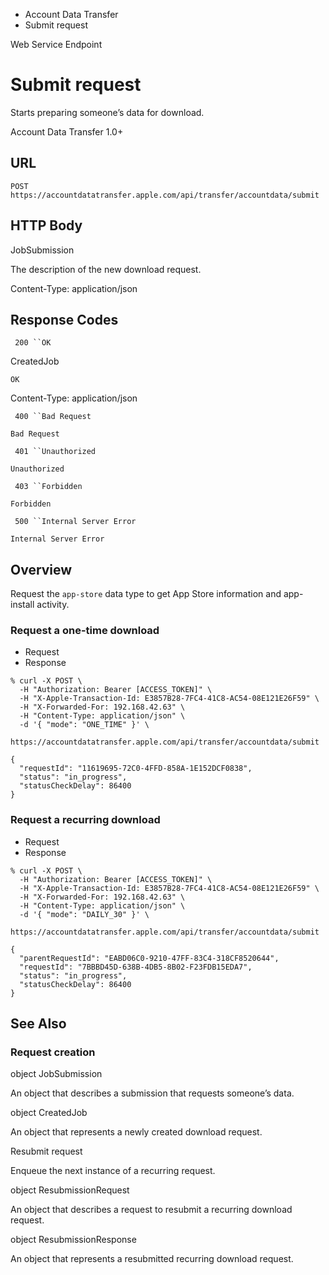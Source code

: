 

- Account Data Transfer
-  Submit request 

Web Service Endpoint

# Submit request

Starts preparing someone’s data for download.

Account Data Transfer 1.0+

## URL

``` source
POST https://accountdatatransfer.apple.com/api/transfer/accountdata/submit
```

## HTTP Body

JobSubmission

The description of the new download request.

Content-Type: application/json

## Response Codes

` 200 ``OK`

CreatedJob

`OK`

Content-Type: application/json

` 400 ``Bad Request`

`Bad Request`

` 401 ``Unauthorized`

`Unauthorized`

` 403 ``Forbidden`

`Forbidden`

` 500 ``Internal Server Error`

`Internal Server Error`

## Overview

Request the `app-store` data type to get App Store information and app-install activity.

### Request a one-time download

- Request
- Response

```
% curl -X POST \
  -H "Authorization: Bearer [ACCESS_TOKEN]" \
  -H "X-Apple-Transaction-Id: E3857B28-7FC4-41C8-AC54-08E121E26F59" \
  -H "X-Forwarded-For: 192.168.42.63" \
  -H "Content-Type: application/json" \
  -d '{ "mode": "ONE_TIME" }' \
  https://accountdatatransfer.apple.com/api/transfer/accountdata/submit
```

```
{
  "requestId": "11619695-72C0-4FFD-858A-1E152DCF0838",
  "status": "in_progress",
  "statusCheckDelay": 86400
}
```

### Request a recurring download

- Request
- Response

```
% curl -X POST \
  -H "Authorization: Bearer [ACCESS_TOKEN]" \
  -H "X-Apple-Transaction-Id: E3857B28-7FC4-41C8-AC54-08E121E26F59" \
  -H "X-Forwarded-For: 192.168.42.63" \
  -H "Content-Type: application/json" \
  -d '{ "mode": "DAILY_30" }' \
  https://accountdatatransfer.apple.com/api/transfer/accountdata/submit
```

```
{
  "parentRequestId": "EABD06C0-9210-47FF-83C4-318CF8520644",
  "requestId": "7BBBD45D-638B-4DB5-8B02-F23FDB15EDA7",
  "status": "in_progress",
  "statusCheckDelay": 86400
}
```

## See Also

### Request creation

object JobSubmission

An object that describes a submission that requests someone’s data.

object CreatedJob

An object that represents a newly created download request.

Resubmit request

Enqueue the next instance of a recurring request.

object ResubmissionRequest

An object that describes a request to resubmit a recurring download request.

object ResubmissionResponse

An object that represents a resubmitted recurring download request.

